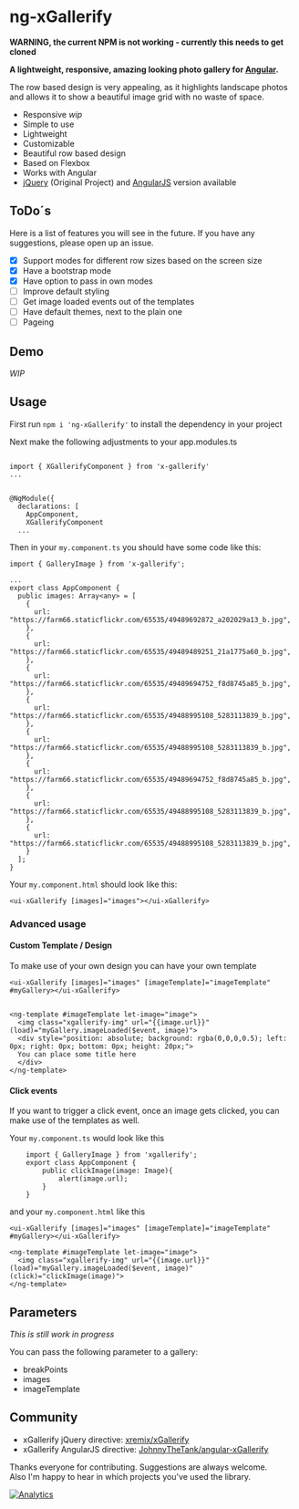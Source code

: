 # ng-xGallerify

**WARNING, the current NPM is not working - currently this needs to get cloned**

**A lightweight, responsive, amazing looking photo gallery for [Angular](https://angular.io/).**

The row based design is very appealing, as it highlights landscape photos and allows it to show a beautiful image grid with no waste of space.

- Responsive *wip*
- Simple to use
- Lightweight
- Customizable
- Beautiful row based design
- Based on Flexbox
- Works with Angular
- [jQuery](https://github.com/xremix/xGallerify) (Original Project) and [AngularJS](https://github.com/JohnnyTheTank/angular-xGallerify) version available


## ToDo´s

Here is a list of features you will see in the future. If you have any suggestions, please open up an issue.

- [x] Support modes for different row sizes based on the screen size
- [x] Have a bootstrap mode
- [x] Have option to pass in own modes
- [ ] Improve default styling
- [ ] Get image loaded events out of the templates
- [ ] Have default themes, next to the plain one
- [ ] Pageing

## Demo

*WIP*

## Usage

First run `npm i 'ng-xGallerify'` to install the dependency in your project

Next make the following adjustments to your app.modules.ts

```

import { XGallerifyComponent } from 'x-gallerify'
...


@NgModule({
  declarations: [
    AppComponent,
    XGallerifyComponent
  ...

```

Then in your `my.component.ts` you should have some code like this:

```
import { GalleryImage } from 'x-gallerify';

...
export class AppComponent {
  public images: Array<any> = [
    {
      url: "https://farm66.staticflickr.com/65535/49489692872_a202029a13_b.jpg",
    },
    {
      url: "https://farm66.staticflickr.com/65535/49489489251_21a1775a60_b.jpg",
    },
    {
      url: "https://farm66.staticflickr.com/65535/49489694752_f8d8745a85_b.jpg",
    },
    {
      url: "https://farm66.staticflickr.com/65535/49488995108_5283113839_b.jpg",
    },
    {
      url: "https://farm66.staticflickr.com/65535/49488995108_5283113839_b.jpg",
    },
    {
      url: "https://farm66.staticflickr.com/65535/49489694752_f8d8745a85_b.jpg",
    },
    {
      url: "https://farm66.staticflickr.com/65535/49488995108_5283113839_b.jpg",
    },
    {
      url: "https://farm66.staticflickr.com/65535/49488995108_5283113839_b.jpg",
    }
  ];
}

```

Your `my.component.html` should look like this:

```
<ui-xGallerify [images]="images"></ui-xGallerify>
```

### Advanced usage


#### Custom Template / Design

To make use of your own design you can have your own template

```
<ui-xGallerify [images]="images" [imageTemplate]="imageTemplate" #myGallery></ui-xGallerify>


<ng-template #imageTemplate let-image="image">
  <img class="xgallerify-img" url="{{image.url}}" (load)="myGallery.imageLoaded($event, image)">
  <div style="position: absolute; background: rgba(0,0,0,0.5); left: 0px; right: 0px; bottom: 0px; height: 20px;">
  You can place some title here
  </div>
</ng-template>
```

#### Click events

If you want to trigger a click event, once an image gets clicked, you can make use of the templates as well.

Your `my.component.ts` would look like this

```
    import { GalleryImage } from 'xgallerify';
    export class AppComponent {
        public clickImage(image: Image){
            alert(image.url);
        }
    }
```

and your `my.component.html` like this

```
<ui-xGallerify [images]="images" [imageTemplate]="imageTemplate" #myGallery></ui-xGallerify>

<ng-template #imageTemplate let-image="image">
  <img class="xgallerify-img" url="{{image.url}}" (load)="myGallery.imageLoaded($event, image)" (click)="clickImage(image)">
</ng-template>
```

## Parameters

*This is still work in progress*

You can pass the following parameter to a gallery:

- breakPoints
- images
- imageTemplate


## Community

- xGallerify jQuery directive: [xremix/xGallerify](https://github.com/xremix/xGallerify)
- xGallerify AngularJS directive: [JohnnyTheTank/angular-xGallerify](https://github.com/JohnnyTheTank/angular-xGallerify)

Thanks everyone for contributing. Suggestions are always welcome.  
Also I'm happy to hear in which projects you've used the library.

[![Analytics](https://ga-beacon.appspot.com/UA-40522413-9/welcome-page)](https://github.com/xremix/ng-xGallerify)
